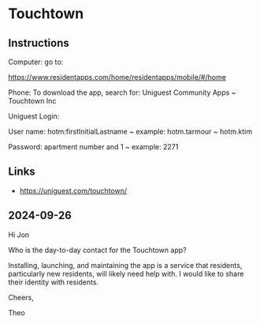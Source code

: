# Touchtown

## Instructions

Computer: go to:

https://www.residentapps.com/home/residentapps/mobile/#/home

Phone: To download the app, search for: Uniguest Community Apps ~ Touchtown Inc

Uniguest Login:

User name: hotm:firstInitialLastname ~ example:  hotm.tarmour ~ hotm.ktim

Password: apartment number and 1 ~ example: 2271


## Links

* https://uniguest.com/touchtown/

## 2024-09-26

Hi Jon

Who is the day-to-day contact for the Touchtown app?

Installing, launching, and maintaining the app is a service that residents, particularly new residents, will likely need help with. I would like to share their identity with residents.

Cheers,

Theo
